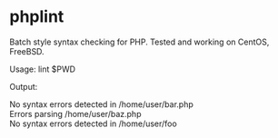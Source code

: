 # phplint

Batch style syntax checking for PHP.  Tested and working on CentOS, FreeBSD.

Usage:  lint $PWD

Output:

No syntax errors detected in /home/user/bar.php<br>
Errors parsing /home/user/baz.php<br>
No syntax errors detected in /home/user/foo
